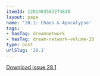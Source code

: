 ```yaml
---
itemId: 1201403582274848
layout: page
name: '28.1: Chaos & Apocalypse'
tags:
- hasTag: dreamnetwork
- hasTag: dream-network-volume-28
type: post
urlSlug: '28.1'
---
```

<a href="files/pdfs/Volume_28/28.1_chaos_apocalypse.pdf" download="">Download issue 28.1</a>